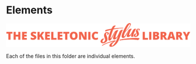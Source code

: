 # Elements

![alt text][logo]

[logo]: ../../../images/skeletonic-stylus-readme.svg "Skeletonic Stylus Library Banner"

Each of the files in this folder are individual elements.
